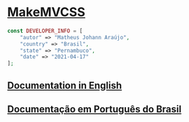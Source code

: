 # [MakeMVCSS](https://github.com/matheusjohannaraujo/makemvcss)

```php
const DEVELOPER_INFO = [
    "autor" => "Matheus Johann Araújo",
    "country" => "Brasil",
    "state" => "Pernambuco",
    "date" => "2021-04-17"
];
```

## [Documentation in English](./DOC-EU.md)

## [Documentação em Português do Brasil](./DOC.md)
